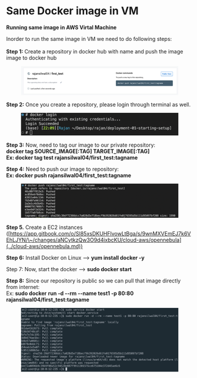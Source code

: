 # Same Docker image in VM

&#x20; **Running same image in AWS Virtal Machine**

Inorder to run the same image in VM we need to do following steps:\
\
**Step 1:** Create a repository in docker hub with name and push the image image to docker hub

<figure><img src="../.gitbook/assets/Screen Shot 2022-12-27 at 10.09.00 PM.png" alt=""><figcaption></figcaption></figure>

**Step 2:** Once you create a repository, please login through terminal as well.

<figure><img src="../.gitbook/assets/Screen Shot 2022-12-27 at 10.11.23 PM.png" alt=""><figcaption></figcaption></figure>

**Step 3:** Now, need to tag our image to our private repository:\
&#x20;            **docker tag SOURCE\_IMAGE\[:TAG] TARGET\_IMAGE\[:TAG]**\
&#x20;   **Ex: docker tag test rajansilwal04/first\_test:tagname**

**Step 4:** Need to push our image to repository:\
&#x20;      **Ex: docker push rajansilwal04/first\_test:tagname**

<figure><img src="../.gitbook/assets/Screen Shot 2022-12-27 at 10.20.05 PM.png" alt=""><figcaption></figcaption></figure>

**Step 5.** Create a EC2 instances ([https://app.gitbook.com/o/Sl85xsDKUHFlvowLtBga/s/9wnMXVEmEJ7k6VEhLJYN/\~/changes/aNCytkzQw3O9d4ixbcKU/cloud-aws/opennebula](../cloud-aws/opennebula.md))

**Step 6:** Install Docker on Linux --> **yum install docker -y**

Step 7: Now, start the docker --> **sudo docker start**

**Step 8:** Since our repository is public so we can pull that image directly from internet:\
&#x20;   Ex: **sudo docker** **run -d --rm --name test1 -p 80:80 rajansilwal04/first\_test:tagname**

<figure><img src="../.gitbook/assets/Screen Shot 2022-12-27 at 11.51.40 PM.png" alt=""><figcaption></figcaption></figure>

